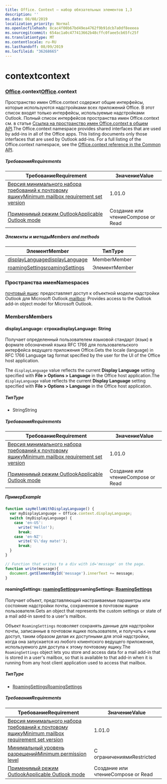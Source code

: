 ```yaml
---
title: Office. Context — набор обязательных элементов 1,3
description: ''
ms.date: 08/08/2019
localization_priority: Normal
ms.openlocfilehash: 8cac4f00b67bd49ea4762f9b91dcb7a0df8eeeea
ms.sourcegitcommit: 654ac1a0c477413662b48cffc0faee5cb65fc25f
ms.translationtype: MT
ms.contentlocale: ru-RU
ms.lasthandoff: 08/09/2019
ms.locfileid: "36268665"
---
```

# <a name="context"></a><span data-ttu-id="9a8e8-102">context</span><span class="sxs-lookup"><span data-stu-id="9a8e8-102">context</span></span>

### <a name="officeofficemdcontext"></a><span data-ttu-id="9a8e8-103">[Office](Office.md).context</span><span class="sxs-lookup"><span data-stu-id="9a8e8-103">[Office](Office.md).context</span></span>

<span data-ttu-id="9a8e8-p101">Пространство имен Office.context содержит общие интерфейсы, которые используются надстройками всех приложений Office. В этот список входят только интерфейсы, используемые надстройками Outlook. Полный список интерфейсов пространства имен Office.context см. в статье [Ссылка на пространство имен Office.context в общем API](/javascript/api/office/office.context).</span><span class="sxs-lookup"><span data-stu-id="9a8e8-p101">The Office.context namespace provides shared interfaces that are used by add-ins in all of the Office apps. This listing documents only those interfaces that are used by Outlook add-ins. For a full listing of the Office.context namespace, see the [Office.context reference in the Common API](/javascript/api/office/office.context).</span></span>

##### <a name="requirements"></a><span data-ttu-id="9a8e8-106">Требования</span><span class="sxs-lookup"><span data-stu-id="9a8e8-106">Requirements</span></span>

|<span data-ttu-id="9a8e8-107">Требование</span><span class="sxs-lookup"><span data-stu-id="9a8e8-107">Requirement</span></span>| <span data-ttu-id="9a8e8-108">Значение</span><span class="sxs-lookup"><span data-stu-id="9a8e8-108">Value</span></span>|
|---|---|
|[<span data-ttu-id="9a8e8-109">Версия минимального набора требований к почтовому ящику</span><span class="sxs-lookup"><span data-stu-id="9a8e8-109">Minimum mailbox requirement set version</span></span>](/office/dev/add-ins/reference/requirement-sets/outlook-api-requirement-sets)| <span data-ttu-id="9a8e8-110">1.0</span><span class="sxs-lookup"><span data-stu-id="9a8e8-110">1.0</span></span>|
|[<span data-ttu-id="9a8e8-111">Применимый режим Outlook</span><span class="sxs-lookup"><span data-stu-id="9a8e8-111">Applicable Outlook mode</span></span>](/outlook/add-ins/#extension-points)| <span data-ttu-id="9a8e8-112">Создание или чтение</span><span class="sxs-lookup"><span data-stu-id="9a8e8-112">Compose or Read</span></span>|

##### <a name="members-and-methods"></a><span data-ttu-id="9a8e8-113">Элементы и методы</span><span class="sxs-lookup"><span data-stu-id="9a8e8-113">Members and methods</span></span>

| <span data-ttu-id="9a8e8-114">Элемент</span><span class="sxs-lookup"><span data-stu-id="9a8e8-114">Member</span></span> | <span data-ttu-id="9a8e8-115">Тип</span><span class="sxs-lookup"><span data-stu-id="9a8e8-115">Type</span></span> |
|--------|------|
| [<span data-ttu-id="9a8e8-116">displayLanguage</span><span class="sxs-lookup"><span data-stu-id="9a8e8-116">displayLanguage</span></span>](#displaylanguage-string) | <span data-ttu-id="9a8e8-117">Member</span><span class="sxs-lookup"><span data-stu-id="9a8e8-117">Member</span></span> |
| [<span data-ttu-id="9a8e8-118">roamingSettings</span><span class="sxs-lookup"><span data-stu-id="9a8e8-118">roamingSettings</span></span>](#roamingsettings-roamingsettings) | <span data-ttu-id="9a8e8-119">Элемент</span><span class="sxs-lookup"><span data-stu-id="9a8e8-119">Member</span></span> |

### <a name="namespaces"></a><span data-ttu-id="9a8e8-120">Пространства имен</span><span class="sxs-lookup"><span data-stu-id="9a8e8-120">Namespaces</span></span>

<span data-ttu-id="9a8e8-121">[почтовый ящик](office.context.mailbox.md): предоставляет доступ к объектной модели надстройки Outlook для Microsoft Outlook.</span><span class="sxs-lookup"><span data-stu-id="9a8e8-121">[mailbox](office.context.mailbox.md): Provides access to the Outlook add-in object model for Microsoft Outlook.</span></span>

### <a name="members"></a><span data-ttu-id="9a8e8-122">Members</span><span class="sxs-lookup"><span data-stu-id="9a8e8-122">Members</span></span>

#### <a name="displaylanguage-string"></a><span data-ttu-id="9a8e8-123">displayLanguage: строка</span><span class="sxs-lookup"><span data-stu-id="9a8e8-123">displayLanguage: String</span></span>

<span data-ttu-id="9a8e8-124">Получает определенный пользователем языковой стандарт (язык) в формате обозначений языка RFC 1766 для пользовательского интерфейса ведущего приложения Office.</span><span class="sxs-lookup"><span data-stu-id="9a8e8-124">Gets the locale (language) in RFC 1766 Language tag format specified by the user for the UI of the Office host application.</span></span>

<span data-ttu-id="9a8e8-125">The `displayLanguage` value reflects the current **Display Language** setting specified with **File > Options > Language** in the Office host application.</span><span class="sxs-lookup"><span data-stu-id="9a8e8-125">The `displayLanguage` value reflects the current **Display Language** setting specified with **File > Options > Language** in the Office host application.</span></span>

##### <a name="type"></a><span data-ttu-id="9a8e8-126">Тип</span><span class="sxs-lookup"><span data-stu-id="9a8e8-126">Type</span></span>

*   <span data-ttu-id="9a8e8-127">String</span><span class="sxs-lookup"><span data-stu-id="9a8e8-127">String</span></span>

##### <a name="requirements"></a><span data-ttu-id="9a8e8-128">Требования</span><span class="sxs-lookup"><span data-stu-id="9a8e8-128">Requirements</span></span>

|<span data-ttu-id="9a8e8-129">Требование</span><span class="sxs-lookup"><span data-stu-id="9a8e8-129">Requirement</span></span>| <span data-ttu-id="9a8e8-130">Значение</span><span class="sxs-lookup"><span data-stu-id="9a8e8-130">Value</span></span>|
|---|---|
|[<span data-ttu-id="9a8e8-131">Версия минимального набора требований к почтовому ящику</span><span class="sxs-lookup"><span data-stu-id="9a8e8-131">Minimum mailbox requirement set version</span></span>](/office/dev/add-ins/reference/requirement-sets/outlook-api-requirement-sets)| <span data-ttu-id="9a8e8-132">1.0</span><span class="sxs-lookup"><span data-stu-id="9a8e8-132">1.0</span></span>|
|[<span data-ttu-id="9a8e8-133">Применимый режим Outlook</span><span class="sxs-lookup"><span data-stu-id="9a8e8-133">Applicable Outlook mode</span></span>](/outlook/add-ins/#extension-points)| <span data-ttu-id="9a8e8-134">Создание или чтение</span><span class="sxs-lookup"><span data-stu-id="9a8e8-134">Compose or Read</span></span>|

##### <a name="example"></a><span data-ttu-id="9a8e8-135">Пример</span><span class="sxs-lookup"><span data-stu-id="9a8e8-135">Example</span></span>

```javascript
function sayHelloWithDisplayLanguage() {
  var myDisplayLanguage = Office.context.displayLanguage;
  switch (myDisplayLanguage) {
    case 'en-US':
      write('Hello!');
      break;
    case 'en-NZ':
      write('G\'day mate!');
      break;
  }
}

// Function that writes to a div with id='message' on the page.
function write(message){
  document.getElementById('message').innerText += message;
}
```

#### <a name="roamingsettings-roamingsettingsjavascriptapioutlookofficeroamingsettingsviewoutlook-js-13"></a><span data-ttu-id="9a8e8-136">roamingSettings: [roamingSettings](/javascript/api/outlook/office.RoamingSettings?view=outlook-js-1.3)</span><span class="sxs-lookup"><span data-stu-id="9a8e8-136">roamingSettings: [RoamingSettings](/javascript/api/outlook/office.RoamingSettings?view=outlook-js-1.3)</span></span>

<span data-ttu-id="9a8e8-137">Получает объект, представляющий настраиваемые параметры или состояние надстройки почты, сохраненное в почтовом ящике пользователя.</span><span class="sxs-lookup"><span data-stu-id="9a8e8-137">Gets an object that represents the custom settings or state of a mail add-in saved to a user's mailbox.</span></span>

<span data-ttu-id="9a8e8-138">Объект `RoamingSettings` позволяет сохранять данные для надстройки почты, записанные в почтовом ящике пользователя, и получать к ним доступ, таким образом делая их доступными для этой надстройки, когда она запускается из любого клиентского ведущего приложения, используемого для доступа к этому почтовому ящику.</span><span class="sxs-lookup"><span data-stu-id="9a8e8-138">The `RoamingSettings` object lets you store and access data for a mail add-in that is stored in a user's mailbox, so that is available to that add-in when it is running from any host client application used to access that mailbox.</span></span>

##### <a name="type"></a><span data-ttu-id="9a8e8-139">Тип</span><span class="sxs-lookup"><span data-stu-id="9a8e8-139">Type</span></span>

*   [<span data-ttu-id="9a8e8-140">RoamingSettings</span><span class="sxs-lookup"><span data-stu-id="9a8e8-140">RoamingSettings</span></span>](/javascript/api/outlook/office.RoamingSettings?view=outlook-js-1.3)

##### <a name="requirements"></a><span data-ttu-id="9a8e8-141">Требования</span><span class="sxs-lookup"><span data-stu-id="9a8e8-141">Requirements</span></span>

|<span data-ttu-id="9a8e8-142">Требование</span><span class="sxs-lookup"><span data-stu-id="9a8e8-142">Requirement</span></span>| <span data-ttu-id="9a8e8-143">Значение</span><span class="sxs-lookup"><span data-stu-id="9a8e8-143">Value</span></span>|
|---|---|
|[<span data-ttu-id="9a8e8-144">Версия минимального набора требований к почтовому ящику</span><span class="sxs-lookup"><span data-stu-id="9a8e8-144">Minimum mailbox requirement set version</span></span>](/office/dev/add-ins/reference/requirement-sets/outlook-api-requirement-sets)| <span data-ttu-id="9a8e8-145">1.0</span><span class="sxs-lookup"><span data-stu-id="9a8e8-145">1.0</span></span>|
|[<span data-ttu-id="9a8e8-146">Минимальный уровень разрешений</span><span class="sxs-lookup"><span data-stu-id="9a8e8-146">Minimum permission level</span></span>](/outlook/add-ins/understanding-outlook-add-in-permissions)| <span data-ttu-id="9a8e8-147">С ограничениями</span><span class="sxs-lookup"><span data-stu-id="9a8e8-147">Restricted</span></span>|
|[<span data-ttu-id="9a8e8-148">Применимый режим Outlook</span><span class="sxs-lookup"><span data-stu-id="9a8e8-148">Applicable Outlook mode</span></span>](/outlook/add-ins/#extension-points)| <span data-ttu-id="9a8e8-149">Создание или чтение</span><span class="sxs-lookup"><span data-stu-id="9a8e8-149">Compose or Read</span></span>|

